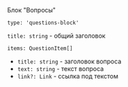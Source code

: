 Блок "Вопросы"

`type: 'questions-block'`

`title: string` - общий заголовок

`items: QuestionItem[]`

- `title: string` - заголовок вопроса
- `text: string` - текст вопроса
- `link?: Link` - ссылка под текстом
